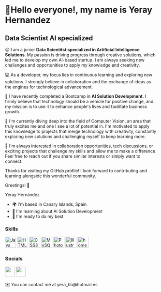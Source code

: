 👋Hello everyone!, my name is Yeray Hernandez
================================

**Data Scientist AI specialized**
------------------------------------

😉 I am a junior **Data Scientitst specialized in Artificial Intelligence Solutions**. My passion is driving progress through creative solutions, which led me to develop my own AI-based startup. I am always seeking new challenges and opportunities to apply my knowledge and creativity.

💻 As a developer, my focus lies in continuous learning and exploring new solutions. I strongly believe in collaboration and the exchange of ideas as the engines for technological advancement.

🚀  I have recently completed a Bootcamp in **AI Solution Development**. I firmly believe that technology should be a vehicle for positive change, and my mission is to use it to enhance people's lives and facilitate business growth.

📘 I'm currently diving deep into the field of Computer Vision, an area that truly excites me and one I see a lot of potential in. I'm motivated to apply this knowledge to projects that merge technology with creativity, constantly exploring new solutions and challenging myself to keep learning more.

🤝 I'm always interested in collaboration opportunities, tech discussions, or exciting projects that challenge my skills and allow me to make a difference. Feel free to reach out if you share similar interests or simply want to connect.

Thanks for visiting my GitHub profile! I look forward to contributing and learning alongside this wonderful community.

Greetings! 🌟

Yeray Hernández

* 🌍  I'm based in Canary Islands, Spain
* 🧠  I'm learning about AI Solution Development
* 🤝  I'm ready to do my best

### Skills

<p align="left">
<a href="https://www.oracle.com/java/" target="_blank" rel="noreferrer"><img src="https://raw.githubusercontent.com/danielcranney/readme-generator/main/public/icons/skills/java-colored.svg" width="36" height="36" alt="Java" /></a>
<a href="https://developer.mozilla.org/en-US/docs/Glossary/HTML5" target="_blank" rel="noreferrer"><img src="https://raw.githubusercontent.com/danielcranney/readme-generator/main/public/icons/skills/html5-colored.svg" width="36" height="36" alt="HTML5" /></a>
<a href="https://www.w3.org/TR/CSS/#css" target="_blank" rel="noreferrer"><img src="https://raw.githubusercontent.com/danielcranney/readme-generator/main/public/icons/skills/css3-colored.svg" width="36" height="36" alt="CSS3" /></a>
<a href="https://www.mysql.com/" target="_blank" rel="noreferrer"><img src="https://raw.githubusercontent.com/danielcranney/readme-generator/main/public/icons/skills/mysql-colored.svg" width="36" height="36" alt="MySQL" /></a>
<a href="https://www.adobe.com/uk/products/photoshop.html" target="_blank" rel="noreferrer"><img src="https://raw.githubusercontent.com/danielcranney/readme-generator/main/public/icons/skills/photoshop-colored.svg" width="36" height="36" alt="Photoshop" /></a>
<a href="adobe.com/uk/products/illustrator.html" target="_blank" rel="noreferrer"><img src="https://raw.githubusercontent.com/danielcranney/readme-generator/main/public/icons/skills/illustrator-colored.svg" width="36" height="36" alt="Illustrator" /></a>
<a href="https://spring.io/"target="_blank" rel"noreferrer><img src="https://spring.io/images/favicon-9d25009f65637a49ac8d91eb1cf7b75e.ico" width="36"height="36" alt="homepage" /></a>
</p>

### Socials

<p align="left"> <a href="https://www.github.com/YerayHernandezBethencourt" target="_blank" rel="noreferrer"><img src="https://raw.githubusercontent.com/danielcranney/readme-generator/main/public/icons/socials/github.svg" width="32" height="32" /></a> <a href="https://www.linkedin.com/in/yeray-hernandez-bethencourt" target="_blank" rel="noreferrer"><img src="https://raw.githubusercontent.com/danielcranney/readme-generator/main/public/icons/socials/linkedin.svg" width="32" height="32" /></a></p>
✉️  You can contact me at yera_hb@hotmail.es
